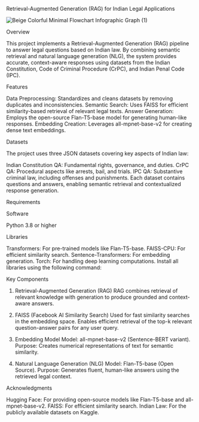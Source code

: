 Retrieval-Augmented Generation (RAG) for Indian Legal Applications


![Beige Colorful Minimal Flowchart Infographic Graph (1)](https://github.com/user-attachments/assets/8a3e551b-6ec3-49b7-951c-c487f8246eb6)

Overview

This project implements a Retrieval-Augmented Generation (RAG) pipeline to answer legal questions based on Indian law. By combining semantic retrieval and natural language generation (NLG), the system provides accurate, context-aware responses using datasets from the Indian Constitution, Code of Criminal Procedure (CrPC), and Indian Penal Code (IPC).

Features

Data Preprocessing: Standardizes and cleans datasets by removing duplicates and inconsistencies.
Semantic Search: Uses FAISS for efficient similarity-based retrieval of relevant legal texts.
Answer Generation: Employs the open-source Flan-T5-base model for generating human-like responses.
Embedding Creation: Leverages all-mpnet-base-v2 for creating dense text embeddings.

Datasets

The project uses three JSON datasets covering key aspects of Indian law:

Indian Constitution QA: Fundamental rights, governance, and duties.
CrPC QA: Procedural aspects like arrests, bail, and trials.
IPC QA: Substantive criminal law, including offenses and punishments.
Each dataset contains questions and answers, enabling semantic retrieval and contextualized response generation.

Requirements

Software

Python 3.8 or higher

Libraries

Transformers: For pre-trained models like Flan-T5-base.
FAISS-CPU: For efficient similarity search.
Sentence-Transformers: For embedding generation.
Torch: For handling deep learning computations.
Install all libraries using the following command:


Key Components

1. Retrieval-Augmented Generation (RAG)
RAG combines retrieval of relevant knowledge with generation to produce grounded and context-aware answers.

2. FAISS (Facebook AI Similarity Search)
Used for fast similarity searches in the embedding space.
Enables efficient retrieval of the top-k relevant question-answer pairs for any user query.
3. Embedding Model
Model: all-mpnet-base-v2 (Sentence-BERT variant).
Purpose: Creates numerical representations of text for semantic similarity.
4. Natural Language Generation (NLG)
Model: Flan-T5-base (Open Source).
Purpose: Generates fluent, human-like answers using the retrieved legal context.

Acknowledgments

Hugging Face: For providing open-source models like Flan-T5-base and all-mpnet-base-v2.
FAISS: For efficient similarity search.
Indian Law: For the publicly available datasets on Kaggle.
